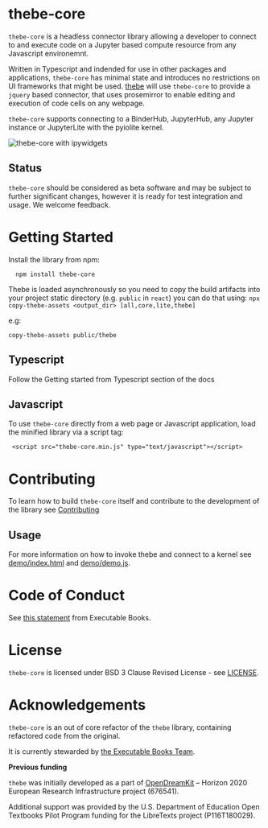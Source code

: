 # thebe-core

`thebe-core` is a headless connector library allowing a developer to connect to and execute code on a Jupyter based compute resource from any Javascript environemnt.

Written in Typescript and indended for use in other packages and applications, `thebe-core` has minimal state and introduces no restrictions on UI frameworks that might be used. [thebe](https://github.com/jupyter-book/thebe) will use `thebe-core` to provide a `jquery` based connector, that uses prosemirror to enable editing and execution of code cells on any webpage.

`thebe-core` supports connecting to a BinderHub, JupyterHub, any Jupyter instance or JupyterLite with the pyiolite kernel.

![thebe-core with ipywidgets](thebe-lite-widgets.gif)

## Status

`thebe-core` should be considered as beta software and may be subject to further significant changes, however it is ready for test integration and usage. We welcome feedback.

# Getting Started

Install the library from npm:

```
  npm install thebe-core
```

Thebe is loaded asynchronously so you need to copy the build artifacts into your project static directory (e.g. `public` in `react`) you can do that using:
`npx copy-thebe-assets <output_dir> [all,core,lite,thebe]`

e.g:

```
copy-thebe-assets public/thebe
```

## Typescript

Follow the Getting started from Typescript section of the docs

## Javascript

To use `thebe-core` directly from a web page or Javascript application, load the minified library via a script tag:

```
 <script src="thebe-core.min.js" type="text/javascript"></script>
```

# Contributing

To learn how to build `thebe-core` itself and contribute to the development of the library see [Contributing](contributing.md)

## Usage

For more information on how to invoke thebe and connect to a kernel see [demo/index.html](./demo/index.html) and [demo/demo.js](./demo/demo.js).

# Code of Conduct

See [this statement](https://github.com/executablebooks/meta/tree/master/docs/code-of-conduct.md) from Executable Books.

# License

`thebe-core` is licensed under BSD 3 Clause Revised License - see [LICENSE](./LICENSE).

# Acknowledgements

`thebe-core` is an out of core refactor of the `thebe` library, containing refactored code from the original.

It is currently stewarded by [the Executable Books Team](https://executablebooks.org/en/latest/team.html).

**Previous funding**

`thebe` was initially developed as a part of [OpenDreamKit](https://opendreamkit.org/) – Horizon 2020 European Research Infrastructure project (676541).

Additional support was provided by the U.S. Department of Education Open Textbooks Pilot Program funding for the LibreTexts project (P116T180029).
